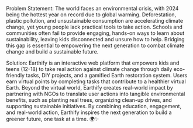 Problem Statement: The world faces an environmental crisis, with 2024 being the hottest year on
record due to global warming. Deforestation, plastic pollution, and
unsustainable consumption are accelerating climate change, yet young people
lack practical tools to take action. Schools and communities often fail to provide
engaging, hands-on ways to learn about sustainability, leaving kids
disconnected and unsure how to help. Bridging this gap is essential to
empowering the next generation to combat climate change and build a
sustainable future.

Solution: 
Earthify is an interactive web platform that empowers kids and teens (12-18) to
take real action against climate change through daily eco-friendly tasks, DIY
projects, and a gamified Earth restoration system. Users earn virtual points by
completing tasks that contribute to a healthier virtual Earth. Beyond the virtual
world, Earthify creates real-world impact by partnering with NGOs to translate
user actions into tangible environmental benefits, such as planting real trees,
organizing clean-up drives, and supporting sustainable initiatives. By
combining education, engagement, and real-world action, Earthify inspires the
next generation to build a greener future, one task at a time. 🌍✨

